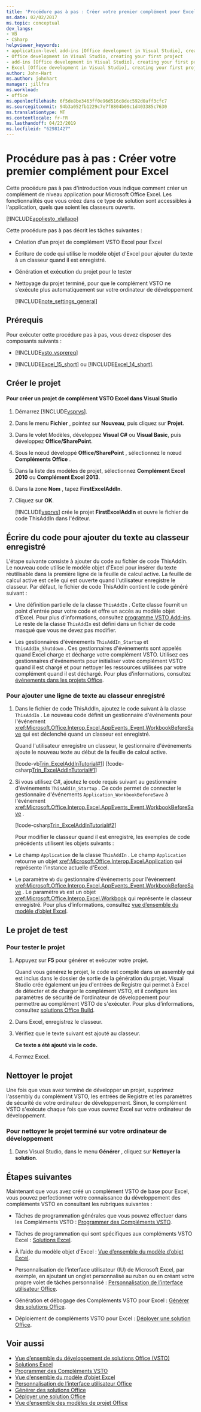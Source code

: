 ```yaml
---
title: 'Procédure pas à pas : Créer votre premier complément pour Excel'
ms.date: 02/02/2017
ms.topic: conceptual
dev_langs:
- VB
- CSharp
helpviewer_keywords:
- application-level add-ins [Office development in Visual Studio], creating your first project
- Office development in Visual Studio, creating your first project
- add-ins [Office development in Visual Studio], creating your first project
- Excel [Office development in Visual Studio], creating your first project
author: John-Hart
ms.author: johnhart
manager: jillfra
ms.workload:
- office
ms.openlocfilehash: 6f5de8be3463ff0e96d516c8dec592d0aff3cfc7
ms.sourcegitcommit: 94b3a052fb1229c7e7f8804b09c1d403385c7630
ms.translationtype: MT
ms.contentlocale: fr-FR
ms.lasthandoff: 04/23/2019
ms.locfileid: "62981427"
---
```

# <a name="walkthrough-create-your-first-vsto-add-in-for-excel"></a>Procédure pas à pas : Créer votre premier complément pour Excel
  Cette procédure pas à pas d'introduction vous indique comment créer un complément de niveau application pour Microsoft Office Excel. Les fonctionnalités que vous créez dans ce type de solution sont accessibles à l'application, quels que soient les classeurs ouverts.

 [!INCLUDE[appliesto_xlallapp](../vsto/includes/appliesto-xlallapp-md.md)]

 Cette procédure pas à pas décrit les tâches suivantes :

- Création d'un projet de complément VSTO Excel pour Excel

- Écriture de code qui utilise le modèle objet d'Excel pour ajouter du texte à un classeur quand il est enregistré.

- Génération et exécution du projet pour le tester

- Nettoyage du projet terminé, pour que le complément VSTO ne s’exécute plus automatiquement sur votre ordinateur de développement

  [!INCLUDE[note_settings_general](../sharepoint/includes/note-settings-general-md.md)]

## <a name="prerequisites"></a>Prérequis
 Pour exécuter cette procédure pas à pas, vous devez disposer des composants suivants :

- [!INCLUDE[vsto_vsprereq](../vsto/includes/vsto-vsprereq-md.md)]

- [!INCLUDE[Excel_15_short](../vsto/includes/excel-15-short-md.md)] ou [!INCLUDE[Excel_14_short](../vsto/includes/excel-14-short-md.md)].

## <a name="create-the-project"></a>Créer le projet

#### <a name="to-create-a-new-excel-vsto-add-in-project-in-visual-studio"></a>Pour créer un projet de complément VSTO Excel dans Visual Studio

1. Démarrez [!INCLUDE[vsprvs](../sharepoint/includes/vsprvs-md.md)].

2. Dans le menu **Fichier** , pointez sur **Nouveau**, puis cliquez sur **Projet**.

3. Dans le volet Modèles, développez **Visual C#** ou **Visual Basic**, puis développez **Office/SharePoint**.

4. Sous le nœud développé **Office/SharePoint** , sélectionnez le nœud **Compléments Office** .

5. Dans la liste des modèles de projet, sélectionnez **Complément Excel 2010** ou **Complément Excel 2013**.

6. Dans la zone **Nom** , tapez **FirstExcelAddIn**.

7. Cliquez sur **OK**.

     [!INCLUDE[vsprvs](../sharepoint/includes/vsprvs-md.md)] crée le projet **FirstExcelAddIn** et ouvre le fichier de code ThisAddIn dans l'éditeur.

## <a name="write-code-to-add-text-to-the-saved-workbook"></a>Écrire du code pour ajouter du texte au classeur enregistré
 L'étape suivante consiste à ajouter du code au fichier de code ThisAddIn. Le nouveau code utilise le modèle objet d'Excel pour insérer du texte réutilisable dans la première ligne de la feuille de calcul active. La feuille de calcul active est celle qui est ouverte quand l'utilisateur enregistre le classeur. Par défaut, le fichier de code ThisAddIn contient le code généré suivant :

- Une définition partielle de la classe `ThisAddIn` . Cette classe fournit un point d'entrée pour votre code et offre un accès au modèle objet d'Excel. Pour plus d’informations, consultez [programme VSTO Add-ins](../vsto/programming-vsto-add-ins.md). Le reste de la classe `ThisAddIn` est défini dans un fichier de code masqué que vous ne devez pas modifier.

- Les gestionnaires d'événements `ThisAddIn_Startup` et `ThisAddIn_Shutdown` . Ces gestionnaires d'événements sont appelés quand Excel charge et décharge votre complément VSTO. Utilisez ces gestionnaires d'événements pour initialiser votre complément VSTO quand il est chargé et pour nettoyer les ressources utilisées par votre complément quand il est déchargé. Pour plus d’informations, consultez [événements dans les projets Office](../vsto/events-in-office-projects.md).

### <a name="to-add-a-line-of-text-to-the-saved-workbook"></a>Pour ajouter une ligne de texte au classeur enregistré

1. Dans le fichier de code ThisAddIn, ajoutez le code suivant à la classe `ThisAddIn` . Le nouveau code définit un gestionnaire d'événements pour l'événement <xref:Microsoft.Office.Interop.Excel.AppEvents_Event.WorkbookBeforeSave> qui est déclenché quand un classeur est enregistré.

    Quand l'utilisateur enregistre un classeur, le gestionnaire d'événements ajoute le nouveau texte au début de la feuille de calcul active.

    [!code-vb[Trin_ExcelAddInTutorial#1](../vsto/codesnippet/VisualBasic/Trin_ExcelAddInTutorial/ThisAddIn.vb#1)]
    [!code-csharp[Trin_ExcelAddInTutorial#1](../vsto/codesnippet/CSharp/Trin_ExcelAddInTutorial/ThisAddIn.cs#1)]

2. Si vous utilisez C#, ajoutez le code requis suivant au gestionnaire d'événements `ThisAddIn_Startup` . Ce code permet de connecter le gestionnaire d'événements `Application_WorkbookBeforeSave` à l'événement <xref:Microsoft.Office.Interop.Excel.AppEvents_Event.WorkbookBeforeSave> .

    [!code-csharp[Trin_ExcelAddInTutorial#2](../vsto/codesnippet/CSharp/Trin_ExcelAddInTutorial/ThisAddIn.cs#2)]

   Pour modifier le classeur quand il est enregistré, les exemples de code précédents utilisent les objets suivants :

- Le champ `Application` de la classe `ThisAddIn` . Le champ `Application` retourne un objet <xref:Microsoft.Office.Interop.Excel.Application> qui représente l'instance actuelle d'Excel.

- Le paramètre `Wb` du gestionnaire d'événements pour l'événement <xref:Microsoft.Office.Interop.Excel.AppEvents_Event.WorkbookBeforeSave> . Le paramètre `Wb` est un objet <xref:Microsoft.Office.Interop.Excel.Workbook> qui représente le classeur enregistré. Pour plus d’informations, consultez [vue d’ensemble du modèle d’objet Excel](../vsto/excel-object-model-overview.md).

## <a name="test-the-project"></a>Le projet de test

### <a name="to-test-the-project"></a>Pour tester le projet

1. Appuyez sur **F5** pour générer et exécuter votre projet.

     Quand vous générez le projet, le code est compilé dans un assembly qui est inclus dans le dossier de sortie de la génération du projet. Visual Studio crée également un jeu d'entrées de Registre qui permet à Excel de détecter et de charger le complément VSTO, et il configure les paramètres de sécurité de l'ordinateur de développement pour permettre au complément VSTO de s'exécuter. Pour plus d’informations, consultez [solutions Office Build](../vsto/building-office-solutions.md).

2. Dans Excel, enregistrez le classeur.

3. Vérifiez que le texte suivant est ajouté au classeur.

     **Ce texte a été ajouté via le code.**

4. Fermez Excel.

## <a name="clean-up-the-project"></a>Nettoyer le projet
 Une fois que vous avez terminé de développer un projet, supprimez l'assembly du complément VSTO, les entrées de Registre et les paramètres de sécurité de votre ordinateur de développement. Sinon, le complément VSTO s'exécute chaque fois que vous ouvrez Excel sur votre ordinateur de développement.

### <a name="to-clean-up-the-completed-project-on-your-development-computer"></a>Pour nettoyer le projet terminé sur votre ordinateur de développement

1. Dans Visual Studio, dans le menu **Générer** , cliquez sur **Nettoyer la solution**.

## <a name="next-steps"></a>Étapes suivantes
 Maintenant que vous avez créé un complément VSTO de base pour Excel, vous pouvez perfectionner votre connaissance du développement des compléments VSTO en consultant les rubriques suivantes :

- Tâches de programmation générales que vous pouvez effectuer dans les Compléments VSTO : [Programmer des Compléments VSTO](../vsto/programming-vsto-add-ins.md).

- Tâches de programmation qui sont spécifiques aux compléments VSTO Excel : [Solutions Excel](../vsto/excel-solutions.md).

- À l’aide du modèle objet d’Excel : [Vue d’ensemble du modèle d’objet Excel](../vsto/excel-object-model-overview.md).

- Personnalisation de l’interface utilisateur (IU) de Microsoft Excel, par exemple, en ajoutant un onglet personnalisé au ruban ou en créant votre propre volet de tâches personnalisé : [Personnalisation de l’interface utilisateur Office](../vsto/office-ui-customization.md).

- Génération et débogage des Compléments VSTO pour Excel : [Générer des solutions Office](../vsto/building-office-solutions.md).

- Déploiement de compléments VSTO pour Excel : [Déployer une solution Office](../vsto/deploying-an-office-solution.md).

## <a name="see-also"></a>Voir aussi
- [Vue d’ensemble du développement de solutions Office &#40;VSTO&#41;](../vsto/office-solutions-development-overview-vsto.md)
- [Solutions Excel](../vsto/excel-solutions.md)
- [Programmer des Compléments VSTO](../vsto/programming-vsto-add-ins.md)
- [Vue d’ensemble du modèle d’objet Excel](../vsto/excel-object-model-overview.md)
- [Personnalisation de l’interface utilisateur Office](../vsto/office-ui-customization.md)
- [Générer des solutions Office](../vsto/building-office-solutions.md)
- [Déployer une solution Office](../vsto/deploying-an-office-solution.md)
- [Vue d’ensemble des modèles de projet Office](../vsto/office-project-templates-overview.md)
